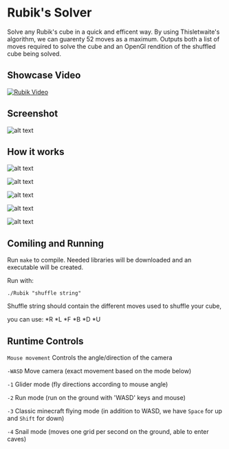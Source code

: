 # Rubik's Solver

Solve any Rubik's cube in a quick and efficent way. By using Thisletwaite's algorithm, we can guarenty 52 moves as a maximum. Outputs both a list of moves required to solve the cube and an OpenGl rendition of the shuffled cube being solved.

## Showcase Video
[![Rubik Video](screenshots/2.png)](https://www.youtube.com/watch?v=KKVDuF6clww "Thistlethwaite Rubik's Solver")

## Screenshot

![alt text](screenshots/1.png)

## How it works

![alt text](screenshots/start.png)

![alt text](screenshots/phase1.png)

![alt text](screenshots/phase2.png)

![alt text](screenshots/phase3.png)

![alt text](screenshots/phase4.png)

## Comiling and Running

Run `make` to compile. Needed libraries will be downloaded and an executable will be created.

Run with:
```
./Rubik "shuffle string"
```
Shuffle string should contain the different moves used to shuffle your cube,

you can use:
*R
*L
*F
*B
*D
*U

## Runtime Controls

`Mouse movement` Controls the angle/direction of the camera

`-WASD` Move camera (exact movement based on the mode below)

`-1` Glider mode (fly directions according to mouse angle)

`-2` Run mode (run on the ground with 'WASD' keys and mouse)

`-3` Classic minecraft flying mode (in addition to WASD, we have `Space` for up and `Shift` for down)

`-4` Snail mode (moves one grid per second on the ground, able to enter caves)

